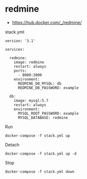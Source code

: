 # redmine #

* https://hub.docker.com/_/redmine/


stack.yml

```
version: '3.1'

services:

  redmine:
    image: redmine
    restart: always
    ports:
      - 8080:3000
    environment:
      REDMINE_DB_MYSQL: db
      REDMINE_DB_PASSWORD: example

  db:
    image: mysql:5.7
    restart: always
    environment:
      MYSQL_ROOT_PASSWORD: example
      MYSQL_DATABASE: redmine
```

Run

```
docker-compose -f stack.yml up
```

Detach

```
docker-compose -f stack.yml up -d
```

Stop

```
docker-compose -f stack.yml down
```
